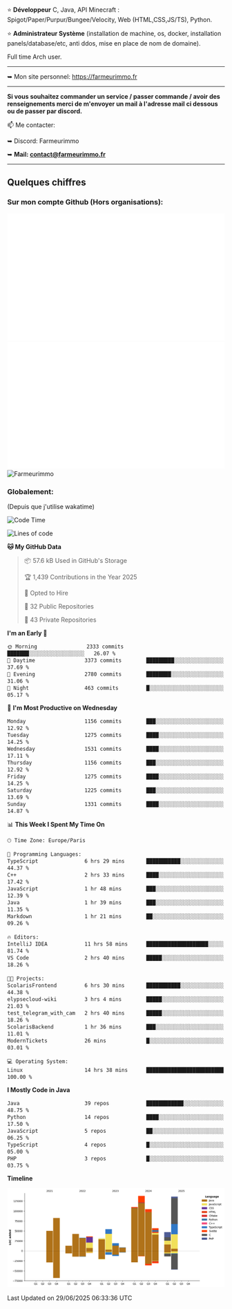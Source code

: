 ⭐ **Développeur** C, Java, API Minecraft : Spigot/Paper/Purpur/Bungee/Velocity, Web (HTML,CSS,JS/TS), Python.

⭐ **Administrateur Système** (installation de machine, os, docker, installation panels/database/etc, anti ddos, mise en place de nom de domaine).

Full time Arch user.

---

➥ Mon site personnel: https://farmeurimmo.fr

---

**Si vous souhaitez commander un service / passer commande / avoir des renseignements merci de m'envoyer un mail à l'adresse mail ci dessous ou de passer par discord.**

📫 Me contacter:
 
   ➥ Discord: Farmeurimmo
   
   ➥ **Mail: contact@farmeurimmo.fr**

---
## Quelques chiffres

### Sur mon compte Github (Hors organisations):

<a href="https://github.com/Farmeurimmo/github-stats">
<img src="https://github.com/Farmeurimmo/github-stats/blob/master/generated/overview.svg#gh-dark-mode-only" />
<img src="https://github.com/Farmeurimmo/github-stats/blob/master/generated/languages.svg#gh-dark-mode-only" />
</a>

<img src="https://komarev.com/ghpvc/?username=Farmeurimmo" alt="Farmeurimmo" />

### Globalement:

(Depuis que j'utilise wakatime)
<!--START_SECTION:waka-->
![Code Time](http://img.shields.io/badge/Code%20Time-2%2C138%20hrs%203%20mins-blue)

![Lines of code](https://img.shields.io/badge/From%20Hello%20World%20I%27ve%20Written-969.3%20thousand%20lines%20of%20code-blue)

**🐱 My GitHub Data** 

> 📦 57.6 kB Used in GitHub's Storage 
 > 
> 🏆 1,439 Contributions in the Year 2025
 > 
> 💼 Opted to Hire
 > 
> 📜 32 Public Repositories 
 > 
> 🔑 43 Private Repositories 
 > 
**I'm an Early 🐤** 

```text
🌞 Morning                2333 commits        ███████░░░░░░░░░░░░░░░░░░   26.07 % 
🌆 Daytime                3373 commits        █████████░░░░░░░░░░░░░░░░   37.69 % 
🌃 Evening                2780 commits        ████████░░░░░░░░░░░░░░░░░   31.06 % 
🌙 Night                  463 commits         █░░░░░░░░░░░░░░░░░░░░░░░░   05.17 % 
```
📅 **I'm Most Productive on Wednesday** 

```text
Monday                   1156 commits        ███░░░░░░░░░░░░░░░░░░░░░░   12.92 % 
Tuesday                  1275 commits        ████░░░░░░░░░░░░░░░░░░░░░   14.25 % 
Wednesday                1531 commits        ████░░░░░░░░░░░░░░░░░░░░░   17.11 % 
Thursday                 1156 commits        ███░░░░░░░░░░░░░░░░░░░░░░   12.92 % 
Friday                   1275 commits        ████░░░░░░░░░░░░░░░░░░░░░   14.25 % 
Saturday                 1225 commits        ███░░░░░░░░░░░░░░░░░░░░░░   13.69 % 
Sunday                   1331 commits        ████░░░░░░░░░░░░░░░░░░░░░   14.87 % 
```


📊 **This Week I Spent My Time On** 

```text
🕑︎ Time Zone: Europe/Paris

💬 Programming Languages: 
TypeScript               6 hrs 29 mins       ███████████░░░░░░░░░░░░░░   44.37 % 
C++                      2 hrs 33 mins       ████░░░░░░░░░░░░░░░░░░░░░   17.42 % 
JavaScript               1 hr 48 mins        ███░░░░░░░░░░░░░░░░░░░░░░   12.39 % 
Java                     1 hr 39 mins        ███░░░░░░░░░░░░░░░░░░░░░░   11.35 % 
Markdown                 1 hr 21 mins        ██░░░░░░░░░░░░░░░░░░░░░░░   09.26 % 

🔥 Editors: 
IntelliJ IDEA            11 hrs 58 mins      ████████████████████░░░░░   81.74 % 
VS Code                  2 hrs 40 mins       █████░░░░░░░░░░░░░░░░░░░░   18.26 % 

🐱‍💻 Projects: 
ScolarisFrontend         6 hrs 30 mins       ███████████░░░░░░░░░░░░░░   44.38 % 
elypsecloud-wiki         3 hrs 4 mins        █████░░░░░░░░░░░░░░░░░░░░   21.03 % 
test_telegram_with_cam   2 hrs 40 mins       █████░░░░░░░░░░░░░░░░░░░░   18.26 % 
ScolarisBackend          1 hr 36 mins        ███░░░░░░░░░░░░░░░░░░░░░░   11.01 % 
ModernTickets            26 mins             █░░░░░░░░░░░░░░░░░░░░░░░░   03.01 % 

💻 Operating System: 
Linux                    14 hrs 38 mins      █████████████████████████   100.00 % 
```

**I Mostly Code in Java** 

```text
Java                     39 repos            ████████████░░░░░░░░░░░░░   48.75 % 
Python                   14 repos            ████░░░░░░░░░░░░░░░░░░░░░   17.50 % 
JavaScript               5 repos             ██░░░░░░░░░░░░░░░░░░░░░░░   06.25 % 
TypeScript               4 repos             █░░░░░░░░░░░░░░░░░░░░░░░░   05.00 % 
PHP                      3 repos             █░░░░░░░░░░░░░░░░░░░░░░░░   03.75 % 
```



**Timeline**

![Lines of Code chart](https://raw.githubusercontent.com/Farmeurimmo/Farmeurimmo/main/assets/bar_graph.png)


 Last Updated on 29/06/2025 06:33:36 UTC
<!--END_SECTION:waka-->
